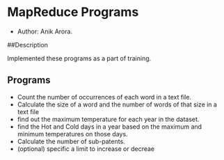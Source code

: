 MapReduce Programs
======================
+ Author: Anik Arora.

##Description

Implemented these programs as a part of training. 

## Programs
+ Count the number of occurrences of each word in a text file.
+ Calculate the size of a word and the number of words of that size in a text file
+ find out the maximum temperature for each year in the dataset.
+ find the Hot and Cold days in a year based on the maximum and minimum temperatures on those days.
+ Calculate the number of sub-patents.
+ (optional) specific a limit to increase or decreae
